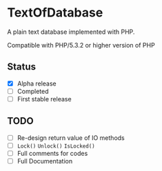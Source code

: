 TextOfDatabase
==============

A plain text database implemented with PHP.

Compatible with PHP/5.3.2 or higher version of PHP

## Status ##

- [x] Alpha release
- [ ] Completed
- [ ] First stable release

## TODO ##

- [ ] Re-design return value of IO methods
- [ ] `Lock()` `Unlock()` `IsLocked()`
- [ ] Full comments for codes
- [ ] Full Documentation
